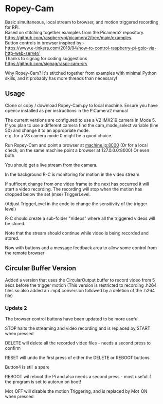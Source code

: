 # Ropey-Cam
Basic simultaneous, local stream to browser, and motion triggered recording for RPi.  
Based on stitching together examples from the Picamera2 repository.  
https://github.com/raspberrypi/picamera2/tree/main/examples.  
Button controls in browser inspired by:-  
https://www.e-tinkers.com/2018/04/how-to-control-raspberry-pi-gpio-via-http-web-server/  
Thanks to signag for coding suggestions  
https://github.com/signag/raspi-cam-srv

Why Ropey-Cam?
It's stitched together from examples with minimal Python skills, and it probably has more threads than necessary!

## Usage
Clone or copy / download Ropey-Cam.py to local machine.
Ensure you have opencv installed as per instructions in the PiCamera2 manual


The current versions are configured to use a V2 IMX219 camera in Mode 5.  
If you plan to use a different camera find the cam_mode_select variable (line 50) and change it
to an appropriate mode.  
e.g. for a V3 camera mode 0 might be a good choice.

Run Ropey-Cam and point a browser at <machine.ip:8000>
(Or for a local check, on the same machine point a browser 
at 127.0.0.0:8000)  Or even both.

You should get a live stream from the camera.

In the background R-C is monitoring for motion in the video stream.

If sufficent change from one video frame to the next has occurred
it will start a video recording. The recording will stop when the 
motion has dropped below the set (mse) TriggerLevel.

(Adjust TriggerLevel in the code to change the sensitivity of the trigger level)

R-C should create a sub-folder "Videos" where all the triggered videos will be stored.

Note that the stream should continue while video is being recorded and stored.

Now with buttons and a message feedback area to allow some control from the remote browser

## Circular Buffer Version
Added a version that uses the CircularOutput buffer to record video from 5 secs before the trigger motion
(This version is restricted to recording .h264 files so also added an .mp4 conversion followed by
a deletion of the .h264 file)
### Update 2
The browser control buttons have been updated to be more useful.

STOP halts the streaming and video recording and is replaced by START when pressed

DELETE will delete all the recorded video files - needs a second press to confirm

RESET will undo the first press of either the DELETE or REBOOT buttons

Button4 is still a spare

REBOOT wil reboot the Pi and also needs a second press - most useful if the program is set to autorun on boot!

Mot_OFF will disable the motion Triggering, and is replaced by Mot_ON when pressed



